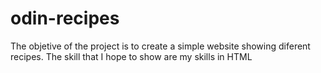# odin-recipes

The objetive of the project is to create a simple website showing diferent recipes. 
The skill that I hope to show are my skills in HTML

